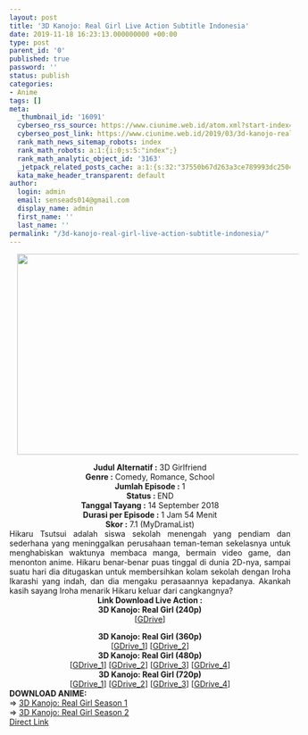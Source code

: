 ```yaml
---
layout: post
title: '3D Kanojo: Real Girl Live Action Subtitle Indonesia'
date: 2019-11-18 16:23:13.000000000 +00:00
type: post
parent_id: '0'
published: true
password: ''
status: publish
categories:
- Anime
tags: []
meta:
  _thumbnail_id: '16091'
  cyberseo_rss_source: https://www.ciunime.web.id/atom.xml?start-index=3451&max-results=150
  cyberseo_post_link: https://www.ciunime.web.id/2019/03/3d-kanojo-real-girl-live-action.html
  rank_math_news_sitemap_robots: index
  rank_math_robots: a:1:{i:0;s:5:"index";}
  rank_math_analytic_object_id: '3163'
  _jetpack_related_posts_cache: a:1:{s:32:"37550b67d263a3ce789993dc25046c5f";a:2:{s:7:"expires";i:1663265708;s:7:"payload";a:0:{}}}
  kata_make_header_transparent: default
author:
  login: admin
  email: senseads014@gmail.com
  display_name: admin
  first_name: ''
  last_name: ''
permalink: "/3d-kanojo-real-girl-live-action-subtitle-indonesia/"
---
```

<div class="separator" style="clear: both; text-align: center;"><a href="https://4.bp.blogspot.com/-spdx35pmQvs/XHzG4V-QRGI/AAAAAAAAKNY/oeSqi01_gc06LroSPI49JjG1bkQVI_W0QCLcBGAs/s1600/3D%2BKanojo%2BReal%2BGirl%2BLive%2BAction.jpg" imageanchor="1" style="margin-left: 1em; margin-right: 1em;"><img border="0" data-original-height="720" data-original-width="1280" height="360" src="{{ site.baseurl }}/assets/2019/11/3D%2BKanojo%2BReal%2BGirl%2BLive%2BAction.jpg" width="640" /></a></div>
<p>
<div style="text-align: center;"><b>Judul</b><b><b> Alternatif</b> :</b>&nbsp;3D Girlfriend</div>
<div style="text-align: center;"><b><b>Genre :</b></b> Comedy, Romance, School</div>
<div style="text-align: center;"><b>Jumlah Episode :</b> 1<br /><b>Status :&nbsp;</b>END<br /><b>Tanggal Tayang :</b> 14 September 2018<br /><b>Durasi per Episode :</b> 1 Jam 54 Menit</div>
<div style="text-align: center;"><b>Skor :</b> 7.1 (MyDramaList)</div>
<div style="text-align: center;"></div>
<div style="text-align: justify;">Hikaru Tsutsui adalah siswa sekolah menengah yang pendiam dan sederhana yang meninggalkan perusahaan teman-teman sekelasnya untuk menghabiskan waktunya membaca manga, bermain video game, dan menonton anime. Hikaru benar-benar puas tinggal di dunia 2D-nya, sampai suatu hari dia ditugaskan untuk membersihkan kolam sekolah dengan Iroha Ikarashi yang indah, dan dia mengaku perasaannya kepadanya. Akankah kasih sayang Iroha menarik Hikaru keluar dari cangkangnya?</div>
<div style="text-align: justify;"></div>
<div style="text-align: justify;"></div>
<div style="text-align: center;"><b>Link Download Live Action :</b></div>
<div style="text-align: center;">
<div style="text-align: center;"><b>3D Kanojo: Real Girl (240p)</b></div>
<div style="text-align: center;">[<a href="https://drive.google.com/uc?export=download&amp;id=1O_V7Qq4UzlZwOiLh2AACD51AsqyU2H4q" target="_blank" rel="noopener">GDrive</a>]</p>
</div>
</div>
<div style="text-align: center;"><b>3D Kanojo: Real Girl (360p)</b></div>
<div style="text-align: center;">[<a href="https://drive.google.com/uc?export=download&amp;id=1N9OaSYTpfZy1HPnwWckNhlkBLT-jmkAu" target="_blank" rel="noopener">GDrive_1</a>] [<a href="https://drive.google.com/uc?export=download&amp;id=1zhnUV4C1TH21806bxpYtufSAeOtoUdMH" target="_blank" rel="noopener">GDrive_2</a>]</div>
<div style="text-align: center;"></div>
<div style="text-align: center;"><b>3D Kanojo: Real Girl (480p)</b><br />[<a href="https://drive.google.com/uc?export=download&amp;id=1EJ5P12q9nU3vzg1CVoORpimOYwcI1QNe" target="_blank" rel="noopener">GDrive_1</a>] [<a href="https://drive.google.com/uc?export=download&amp;id=1xrpPIsL-vCDVFTLcnkmpWhRFR2FrFspi" target="_blank" rel="noopener">GDrive_2</a>] [<a href="https://drive.google.com/uc?export=download&amp;id=1qqncF8CA4uGf2iUq5gh-w48RYsexuK-R" target="_blank" rel="noopener">GDrive_3</a>] [<a href="https://drive.google.com/uc?export=download&amp;id=1wmMcM-jJRePyxVSsQzP85j8es1XoOXdF" target="_blank" rel="noopener">GDrive_4</a>]</div>
<div style="text-align: center;"><b>3D Kanojo: Real Girl (720p)</b><br />[<a href="https://drive.google.com/uc?export=download&amp;id=1UknVg1ZO0965MiNGfEnO7D4fqmE8Y57V" target="_blank" rel="noopener">GDrive_1</a>] [<a href="https://drive.google.com/uc?export=download&amp;id=1fQP7ZIOEdHs2I7IRf1c2oYGrXRQqqCGE" target="_blank" rel="noopener">GDrive_2</a>] [<a href="https://drive.google.com/uc?export=download&amp;id=1YoiJvoqQXo-NqsgtNWi2ixJo4OYWLquP" target="_blank" rel="noopener">GDrive_3</a>] [<a href="https://drive.google.com/uc?export=download&amp;id=17rYPuFBYuV9csANeO3_bxcEjCKrnmvvZ" target="_blank" rel="noopener">GDrive_4</a>]
<div style="text-align: left;"></div>
<div style="text-align: left;"></div>
<div style="text-align: left;"><b>DOWNLOAD ANIME:</b></div>
<div style="text-align: left;"></div>
<div style="text-align: left;">=&gt;&nbsp;<a href="https://www.ciunime.web.id/2018/09/3d-kanojo-real-girl-episode-01-12-end.html" target="_blank" rel="noopener">3D Kanojo: Real Girl Season 1</a></div>
<div style="text-align: left;">=&gt; <a href="https://www.ciunime.web.id/2019/03/3d-kanojo-real-girl-season-2-episode-01.html" target="_blank" rel="noopener">3D Kanojo: Real Girl Season 2</a></div>
<div style="text-align: left;"></div>
</div>
<link rel="stylesheet" href="https://cdnjs.cloudflare.com/ajax/libs/font-awesome/4.7.0/css/font-awesome.min.css" />
<div class="divbtn"> <a href="https://handymansurrender.com/fihup8buzv?key=94550f7ce39444073321dde3b8782f97" class="btn"><i class="fa fa-download"></i> Direct Link</a> </div>
